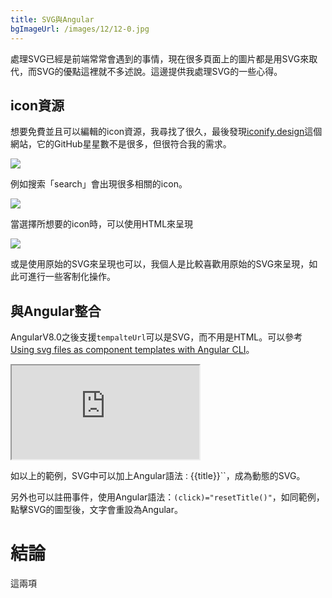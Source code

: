 ```yaml
---
title: SVG與Angular
bgImageUrl: /images/12/12-0.jpg
---
```


處理SVG已經是前端常常會遇到的事情，現在很多頁面上的圖片都是用SVG來取代，而SVG的優點這裡就不多述說。這邊提供我處理SVG的一些心得。

## icon資源

想要免費並且可以編輯的icon資源，我尋找了很久，最後發現[iconify.design](https://iconify.design/)這個網站，它的GitHub星星數不是很多，但很符合我的需求。

<img class="img-responsive" src="/images/13/13-01.png">

例如搜索「search」會出現很多相關的icon。

<img class="img-responsive" src="/images/13/13-02.png">

當選擇所想要的icon時，可以使用HTML來呈現

<img class="img-responsive" src="/images/13/13-03.png">

或是使用原始的SVG來呈現也可以，我個人是比較喜歡用原始的SVG來呈現，如此可進行一些客制化操作。

## 與Angular整合

AngularV8.0之後支援``tempalteUrl``可以是SVG，而不用是HTML。可以參考[Using svg files as component templates with Angular CLI](https://levelup.gitconnected.com/using-svg-files-as-component-templates-with-angular-cli-ea58fe79b6c1)。

<iframe src="https://stackblitz.com/edit/ngx-svg-demo?embed=1&file=src/app/svg-title/svg-title.component.svg
"></iframe>

如以上的範例，SVG中可以加上Angular語法`：`<text x="45" y="80" fill="#fff">{{title}}</text>``，成為動態的SVG。

另外也可以註冊事件，使用Angular語法：``(click)="resetTitle()"``，如同範例，點擊SVG的圖型後，文字會重設為Angular。

# 結論

這兩項



